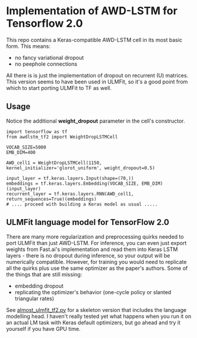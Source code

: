 # Implementation of AWD-LSTM for Tensorflow 2.0

This repo contains a Keras-compatible AWD-LSTM cell in its most basic form. This means:

* no fancy variational dropout
* no peephole connections

All there is is just the implementation of dropout on recurrent (U) matrices. This version seems to have been used in ULMFit, so it's a good point from which to start porting ULMFit to TF as well.

## Usage
Notice the additional **weight_dropout** parameter in the cell's constructor.

```
import tensorflow as tf
from awdlstm_tf2 import WeightDropLSTMCell

VOCAB_SIZE=5000
EMB_DIM=400

AWD_cell1 = WeightDropLSTMCell(1150, kernel_initializer='glorot_uniform', weight_dropout=0.5)

input_layer = tf.keras.layers.Input(shape=(70,))
embeddings = tf.keras.layers.Embedding(VOCAB_SIZE, EMB_DIM)(input_layer)
recurrent_layer = tf.keras.layers.RNN(AWD_cell1, return_sequences=True)(embeddings)
# .... proceed with building a Keras model as usual .....

```

## ULMFit language model for TensorFlow 2.0
There are many more regularization and preprocessing quirks needed to port ULMFit than just AWD-LSTM. For inference, you can even just export weights from Fast.ai's implementation and read them into Keras LSTM layers - there is no dropout during inference, so your output will be numerically compatible. However, for training you would need to replicate all the quirks plus use the same optimizer as the paper's authors. Some of the things that are still missing:

* embedding dropout
* replicating the optimizer's behavior (one-cycle policy or slanted triangular rates)


See [almost_ulmfit_tf2.py](almost_ulmfit_tf2.py) for a skeleton version that includes the language modelling head. I haven't really tested yet what happens when you run it on an actual LM task with Keras default optimizers, but go ahead and try it yourself if you have GPU time.